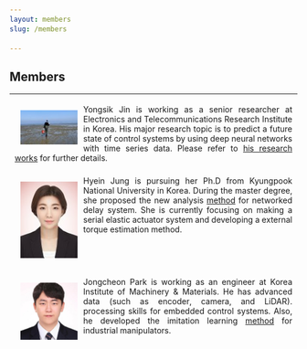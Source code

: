 ```yaml
---
layout: members
slug: /members

---
```


## Members
___
<table style="border: 1px solid transparent;">
<td style="text-align:justify;width: 700px; border: 1px solid transparent">
	<img align="left" src="/assets/img/members/yongsik.jfif" style="border: 10px solid transparent;" width="100"> 
	Yongsik Jin is working as a senior researcher at Electronics and Telecommunications Research Institute in Korea. His major research topic is to predict a future state of control systems by using deep neural networks with time series data. Please refer to <a href="https://scholar.google.co.kr/citations?hl=ko&user=Xe_fqcwAAAAJ&view_op=list_works&sortby=pubdate">his research works</a> for further details.
</table>

<table style="border: 1px solid transparent;">
<tbody>
<tr>
<td style="text-align:justify;width: 700px; border: 1px solid transparent">
	<img align="left" src="/assets/img/members/Hyein.jfif" style="border: 10px solid transparent;" width="100"> 
	Hyein Jung is pursuing her Ph.D from Kyungpook National University in Korea. During the master degree, she proposed the new analysis <a href="https://scholar.google.co.kr/citations?view_op=view_citation&hl=ko&user=PeXR8ZYAAAAJ&citation_for_view=PeXR8ZYAAAAJ:u5HHmVD_uO8C">method</a> for networked delay system. She is currently focusing on making a serial elastic actuator system and developing a external torque estimation method.
</tr>
</tbody>
</table>

<table style="border: 1px solid transparent;">
<tbody>
<tr>
<td style="text-align:justify;width: 700px; border: 1px solid transparent">
	<img align="left" src="/assets/img/members/jongcheon.jfif" style="border: 10px solid transparent;" width="100"> 
	Jongcheon Park is working as an engineer at Korea Institute of Machinery & Materials. He has advanced data (such as encoder, camera, and LiDAR). processing skills for embedded control systems. Also, he developed the imitation learning <a href="https://scholar.google.co.kr/citations?view_op=view_citation&hl=ko&user=zSzvEmkAAAAJ&sortby=pubdate&citation_for_view=zSzvEmkAAAAJ:Y0pCki6q_DkC">method</a> for industrial manipulators.
</tr>
</tbody>
</table>



<!-- 6. 코무리
7. 싱
8. 구오 
 -->
